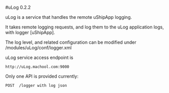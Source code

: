 #uLog 0.2.2

uLog is a service that handles the remote uShipApp logging. 

It takes remote logging requests, and log them to the uLog application logs, with logger [uShipApp].

The log level, and related configuration can be modified under /modules/uLog/conf/logger.xml

uLog service access endpoint is 

```
http://uLog.machool.com:9000

```
Only one API is provided currently: 

```
POST  /logger with log json

```
